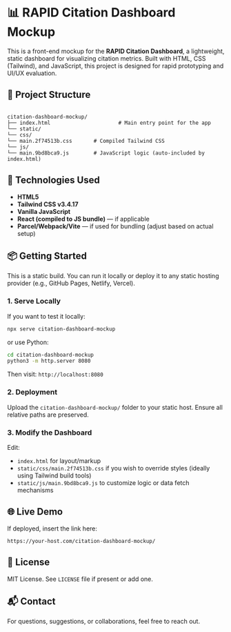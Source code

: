 # 📊 RAPID Citation Dashboard Mockup

This is a front-end mockup for the **RAPID Citation Dashboard**, a lightweight, static dashboard for visualizing citation metrics. Built with HTML, CSS (Tailwind), and JavaScript, this project is designed for rapid prototyping and UI/UX evaluation.

## 🚀 Project Structure

```

citation-dashboard-mockup/
├── index.html                      # Main entry point for the app
└── static/
└── css/
└── main.2f74513b.css       # Compiled Tailwind CSS
└── js/
└── main.9bd8bca9.js        # JavaScript logic (auto-included by index.html)

````

## 🧰 Technologies Used

- **HTML5**
- **Tailwind CSS v3.4.17**
- **Vanilla JavaScript**
- **React (compiled to JS bundle)** — if applicable
- **Parcel/Webpack/Vite** — if used for bundling (adjust based on actual setup)

## 📦 Getting Started

This is a static build. You can run it locally or deploy it to any static hosting provider (e.g., GitHub Pages, Netlify, Vercel).

### 1. Serve Locally

If you want to test it locally:

```bash
npx serve citation-dashboard-mockup
````

or use Python:

```bash
cd citation-dashboard-mockup
python3 -m http.server 8080
```

Then visit: `http://localhost:8080`

### 2. Deployment

Upload the `citation-dashboard-mockup/` folder to your static host. Ensure all relative paths are preserved.

### 3. Modify the Dashboard

Edit:

* `index.html` for layout/markup
* `static/css/main.2f74513b.css` if you wish to override styles (ideally using Tailwind build tools)
* `static/js/main.9bd8bca9.js` to customize logic or data fetch mechanisms

## 🌐 Live Demo

If deployed, insert the link here:

```
https://your-host.com/citation-dashboard-mockup/
```

## 📄 License

MIT License. See `LICENSE` file if present or add one.

## 📬 Contact

For questions, suggestions, or collaborations, feel free to reach out.